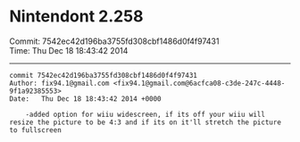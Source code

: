 # Nintendont 2.258
Commit: 7542ec42d196ba3755fd308cbf1486d0f4f97431  
Time: Thu Dec 18 18:43:42 2014   

-----

```
commit 7542ec42d196ba3755fd308cbf1486d0f4f97431
Author: fix94.1@gmail.com <fix94.1@gmail.com@6acfca08-c3de-247c-4448-9f1a92385553>
Date:   Thu Dec 18 18:43:42 2014 +0000

    -added option for wiiu widescreen, if its off your wiiu will resize the picture to be 4:3 and if its on it'll stretch the picture to fullscreen
```
